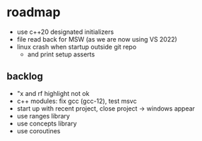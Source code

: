 # roadmap
- use c++20 designated initializers
- file read back for MSW (as we are now using VS 2022)
- linux crash when startup outside git repo
  - and print setup asserts

## backlog
- "x and rf highlight not ok
- c++ modules: fix gcc (gcc-12), test msvc
- start up with recent project, close project
  -> windows appear
- use ranges library
- use concepts library
- use coroutines
